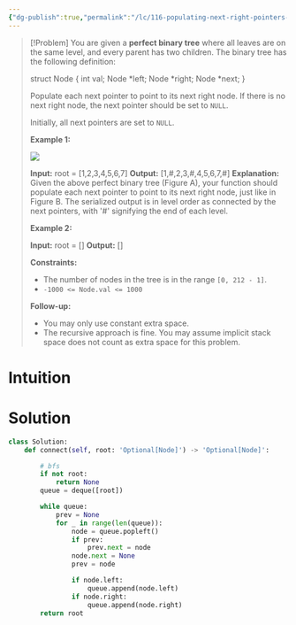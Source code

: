 ```yaml
---
{"dg-publish":true,"permalink":"/lc/116-populating-next-right-pointers-in-each-node/","tags":["linkedList","tree","binaryTree","dfs","bfs"]}
---
```


> [!Problem]
> You are given a **perfect binary tree** where all leaves are on the same level, and every parent has two children. The binary tree has the following definition:
> 
> struct Node {
>   int val;
>   Node *left;
>   Node *right;
>   Node *next;
> }
> 
> Populate each next pointer to point to its next right node. If there is no next right node, the next pointer should be set to `NULL`.
> 
> Initially, all next pointers are set to `NULL`.
> 
> **Example 1:**
> 
> ![](https://assets.leetcode.com/uploads/2019/02/14/116_sample.png)
> 
> **Input:** root = [1,2,3,4,5,6,7]
> **Output:** [1,#,2,3,#,4,5,6,7,#]
> **Explanation:** Given the above perfect binary tree (Figure A), your function should populate each next pointer to point to its next right node, just like in Figure B. The serialized output is in level order as connected by the next pointers, with '#' signifying the end of each level.
> 
> **Example 2:**
> 
> **Input:** root = []
> **Output:** []
> 
> **Constraints:**
> 
> - The number of nodes in the tree is in the range `[0, 212 - 1]`.
> - `-1000 <= Node.val <= 1000`
> 
> **Follow-up:**
> 
> - You may only use constant extra space.
> - The recursive approach is fine. You may assume implicit stack space does not count as extra space for this problem.

# Intuition

# Solution
```python
class Solution:
    def connect(self, root: 'Optional[Node]') -> 'Optional[Node]':

        # bfs
        if not root:
            return None
        queue = deque([root])

        while queue:
            prev = None
            for _ in range(len(queue)):
                node = queue.popleft()
                if prev:
                    prev.next = node
                node.next = None
                prev = node

                if node.left:
                    queue.append(node.left)
                if node.right:
                    queue.append(node.right)
        return root
```